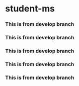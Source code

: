 # student-ms
### This is from develop branch
### This is from develop branch

### This is from develop branch

### This is from develop branch

### This is from develop branch


